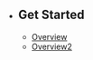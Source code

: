 - ## Get Started
    - [Overview](/{{route}}/{{version}}/overview)
    - [Overview2](/{{route}}/{{version}}/overview2)

